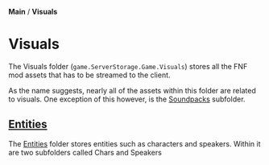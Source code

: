 **Main** / **Visuals**

# Visuals

The Visuals folder (`game.ServerStorage.Game.Visuals`) stores all the FNF mod assets that has to be streamed to the client.

As the name suggests, nearly all of the assets within this folder are related to visuals. One exception of this however, is the [Soundpacks](https://file.garden/ZAE-7lkUN2HXG_xm/chinese%20propaganda%20poster%20with%20chairman%20mao%20and%20the%20defiant%20chinese.mp4) subfolder.

## [Entities](entities)
The [Entities](entities) folder stores entities such as characters and speakers. Within it are two subfolders called Chars and Speakers
